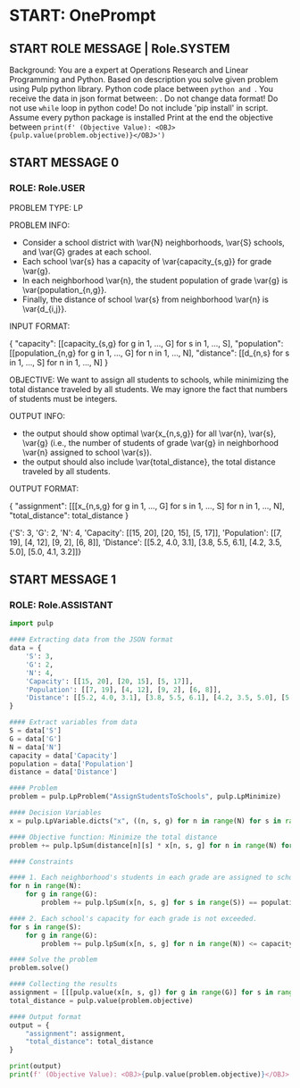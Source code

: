 # START: OnePrompt 
## START ROLE MESSAGE | Role.SYSTEM 
Background: You are a expert at Operations Research and Linear Programming and Python. Based on description you solve given problem using Pulp python library. Python code place between ```python and ```. You receive the data in json format between: <DATA></DATA>. Do not change data format! Do not use `while` loop in python code! Do not include 'pip install' in script. Assume every python package is installed Print at the end the objective between <OBJ></OBJ> `print(f' (Objective Value): <OBJ>{pulp.value(problem.objective)}</OBJ>')`  
## START MESSAGE 0 
### ROLE: Role.USER
<DESCRIPTION>
PROBLEM TYPE: LP

PROBLEM INFO: 

- Consider a school district with \var{N} neighborhoods, \var{S} schools, and \var{G} grades at each school.
- Each school \var{s} has a capacity of \var{capacity_{s,g}} for grade \var{g}. 
- In each neighborhood \var{n}, the student population of grade \var{g} is \var{population_{n,g}}. 
- Finally, the distance of school \var{s} from neighborhood \var{n} is \var{d_{i,j}}.

INPUT FORMAT: 

{
    "capacity": [[capacity_{s,g} for g in 1, ..., G] for s in 1, ..., S],
    "population": [[population_{n,g} for g in 1, ..., G] for n in 1, ..., N],
    "distance": [[d_{n,s} for s in 1, ..., S] for n in 1, ..., N]
}

OBJECTIVE: We want to assign all students to schools, while minimizing the total distance traveled by all students. We may ignore the fact that numbers of students must be integers.

OUTPUT INFO:
- the output should show optimal \var{x_{n,s,g}} for all \var{n}, \var{s}, \var{g} (i.e., the number of students of grade \var{g} in neighborhood \var{n} assigned to school \var{s}).
- the output should also include \var{total_distance}, the total distance traveled by all students.

OUTPUT FORMAT:

{
    "assignment": [[[x_{n,s,g} for g in 1, ..., G] for s in 1, ..., S] for n in 1, ..., N],
    "total_distance": total_distance
}

</DESCRIPTION>
<DATA>
{'S': 3, 'G': 2, 'N': 4, 'Capacity': [[15, 20], [20, 15], [5, 17]], 'Population': [[7, 19], [4, 12], [9, 2], [6, 8]], 'Distance': [[5.2, 4.0, 3.1], [3.8, 5.5, 6.1], [4.2, 3.5, 5.0], [5.0, 4.1, 3.2]]}</DATA>


## START MESSAGE 1 
### ROLE: Role.ASSISTANT
```python
import pulp

#### Extracting data from the JSON format
data = {
    'S': 3, 
    'G': 2, 
    'N': 4, 
    'Capacity': [[15, 20], [20, 15], [5, 17]], 
    'Population': [[7, 19], [4, 12], [9, 2], [6, 8]], 
    'Distance': [[5.2, 4.0, 3.1], [3.8, 5.5, 6.1], [4.2, 3.5, 5.0], [5.0, 4.1, 3.2]]
}

#### Extract variables from data
S = data['S']
G = data['G']
N = data['N']
capacity = data['Capacity']
population = data['Population']
distance = data['Distance']

#### Problem
problem = pulp.LpProblem("AssignStudentsToSchools", pulp.LpMinimize)

#### Decision Variables
x = pulp.LpVariable.dicts("x", ((n, s, g) for n in range(N) for s in range(S) for g in range(G)), lowBound=0, cat=pulp.LpContinuous)

#### Objective function: Minimize the total distance
problem += pulp.lpSum(distance[n][s] * x[n, s, g] for n in range(N) for s in range(S) for g in range(G))

#### Constraints

#### 1. Each neighborhood's students in each grade are assigned to schools.
for n in range(N):
    for g in range(G):
        problem += pulp.lpSum(x[n, s, g] for s in range(S)) == population[n][g], f"Population_assigned_n{n}_g{g}"

#### 2. Each school's capacity for each grade is not exceeded.
for s in range(S):
    for g in range(G):
        problem += pulp.lpSum(x[n, s, g] for n in range(N)) <= capacity[s][g], f"Capacity_s{s}_g{g}"

#### Solve the problem
problem.solve()

#### Collecting the results
assignment = [[[pulp.value(x[n, s, g]) for g in range(G)] for s in range(S)] for n in range(N)]
total_distance = pulp.value(problem.objective)

#### Output format
output = {
    "assignment": assignment,
    "total_distance": total_distance
}

print(output)
print(f' (Objective Value): <OBJ>{pulp.value(problem.objective)}</OBJ>')
```

